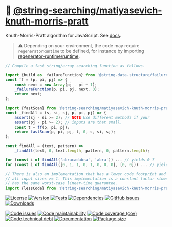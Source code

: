 :roll_of_paper: [@string-searching/matiyasevich-knuth-morris-pratt](https://string-searching.github.io/matiyasevich-knuth-morris-pratt)
==

Knuth-Morris-Pratt algorithm for JavaScript.
See [docs](https://string-searching.github.io/matiyasevich-knuth-morris-pratt/index.html).

> :warning: Depending on your environment, the code may require
> `regeneratorRuntime` to be defined, for instance by importing
> [regenerator-runtime/runtime](https://www.npmjs.com/package/regenerator-runtime).

```js
// Compile a fast string/array searching function as follows.

import {build as _failureFunction} from '@string-data-structure/failure-function';
const ff = (p, pi, pj) => {
	const next = new Array(pj - pi + 1);
	_failureFunction(p, pi, pj, next, 0);
	return next;
};

import {fastScan} from '@string-searching/matiyasevich-knuth-morris-pratt';
const _findAll = (s, si, sj, p, pi, pj) => {
	assert(sj - si >= 2); // NOTE Use different methods if your
	assert(pj - pi >= 2); // inputs are that small.
	const t = ff(p, pi, pj);
	return fastScan(p, pi, pj, t, 0, s, si, sj);
};

const findAll = (text, pattern) =>
	_findAll(text, 0, text.length, pattern, 0, pattern.length);

for (const i of findAll('abracadabra', 'abra')) ... // yields 0 7
for (const i of findAll([0, 1, 1, 0, 1, 0, 0, 0], [0, 0])) ... // yields 5 6

// There is also an implementation that has a lower code footprint and handles
// all input sizes >= 1. This implementation is a constant factor slower but
// has the same worst-case linear-time guarantee.
import {lessCode} from '@string-searching/matiyasevich-knuth-morris-pratt';
```

[![License](https://img.shields.io/github/license/string-searching/matiyasevich-knuth-morris-pratt.svg)](https://raw.githubusercontent.com/string-searching/matiyasevich-knuth-morris-pratt/main/LICENSE)
[![Version](https://img.shields.io/npm/v/@string-searching/matiyasevich-knuth-morris-pratt.svg)](https://www.npmjs.org/package/@string-searching/matiyasevich-knuth-morris-pratt)
[![Tests](https://img.shields.io/github/workflow/status/string-searching/matiyasevich-knuth-morris-pratt/ci?event=push&label=tests)](https://github.com/string-searching/matiyasevich-knuth-morris-pratt/actions/workflows/ci.yml?query=branch:main)
[![Dependencies](https://img.shields.io/librariesio/github/string-searching/matiyasevich-knuth-morris-pratt.svg)](https://github.com/string-searching/matiyasevich-knuth-morris-pratt/network/dependencies)
[![GitHub issues](https://img.shields.io/github/issues/string-searching/matiyasevich-knuth-morris-pratt.svg)](https://github.com/string-searching/matiyasevich-knuth-morris-pratt/issues)
[![Downloads](https://img.shields.io/npm/dm/@string-searching/matiyasevich-knuth-morris-pratt.svg)](https://www.npmjs.org/package/@string-searching/matiyasevich-knuth-morris-pratt)

[![Code issues](https://img.shields.io/codeclimate/issues/string-searching/matiyasevich-knuth-morris-pratt.svg)](https://codeclimate.com/github/string-searching/matiyasevich-knuth-morris-pratt/issues)
[![Code maintainability](https://img.shields.io/codeclimate/maintainability/string-searching/matiyasevich-knuth-morris-pratt.svg)](https://codeclimate.com/github/string-searching/matiyasevich-knuth-morris-pratt/trends/churn)
[![Code coverage (cov)](https://img.shields.io/codecov/c/gh/string-searching/matiyasevich-knuth-morris-pratt/main.svg)](https://codecov.io/gh/string-searching/matiyasevich-knuth-morris-pratt)
[![Code technical debt](https://img.shields.io/codeclimate/tech-debt/string-searching/matiyasevich-knuth-morris-pratt.svg)](https://codeclimate.com/github/string-searching/matiyasevich-knuth-morris-pratt/trends/technical_debt)
[![Documentation](https://string-searching.github.io/matiyasevich-knuth-morris-pratt/badge.svg)](https://string-searching.github.io/matiyasevich-knuth-morris-pratt/source.html)
[![Package size](https://img.shields.io/bundlephobia/minzip/@string-searching/matiyasevich-knuth-morris-pratt)](https://bundlephobia.com/result?p=@string-searching/matiyasevich-knuth-morris-pratt)
